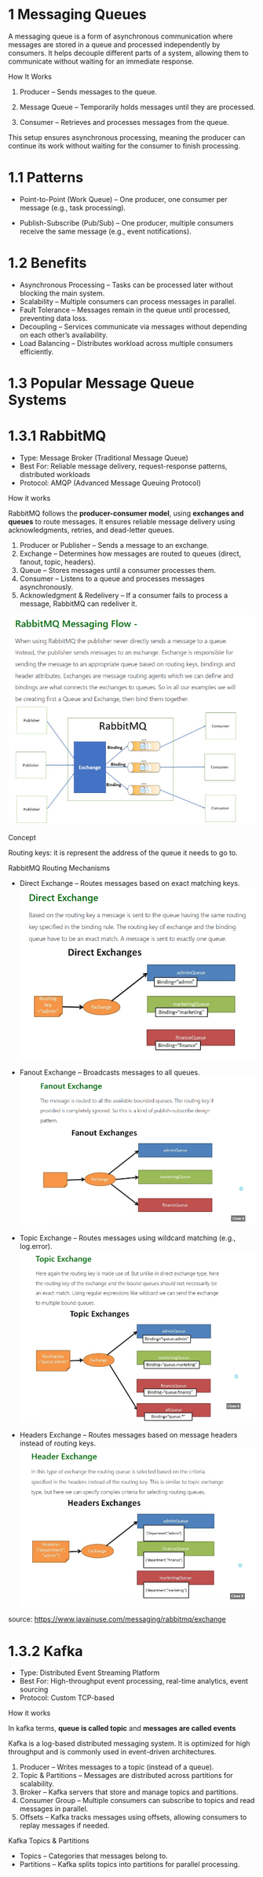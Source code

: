 # 1 Messaging Queues

A messaging queue is a form of asynchronous communication where messages are stored in a queue and processed independently by consumers. It helps decouple different parts of a system, allowing them to communicate without waiting for an immediate response.

How It Works

1. Producer – Sends messages to the queue.

2. Message Queue – Temporarily holds messages until they are processed.

3. Consumer – Retrieves and processes messages from the queue.

This setup ensures asynchronous processing, meaning the producer can continue its work without waiting for the consumer to finish processing.

# 1.1 Patterns

- Point-to-Point (Work Queue) – One producer, one consumer per message (e.g., task processing).

- Publish-Subscribe (Pub/Sub) – One producer, multiple consumers receive the same message (e.g., event notifications).

# 1.2 Benefits

- Asynchronous Processing – Tasks can be processed later without blocking the main system.
- Scalability – Multiple consumers can process messages in parallel.
- Fault Tolerance – Messages remain in the queue until processed, preventing data loss.
- Decoupling – Services communicate via messages without depending on each other’s availability.
- Load Balancing – Distributes workload across multiple consumers efficiently.

# 1.3 Popular Message Queue Systems

# 1.3.1 RabbitMQ

- Type: Message Broker (Traditional Message Queue)
- Best For: Reliable message delivery, request-response patterns, distributed workloads
- Protocol: AMQP (Advanced Message Queuing Protocol)

How it works

RabbitMQ follows the **producer-consumer model**, using **exchanges and queues** to route messages. It ensures reliable message delivery using acknowledgments, retries, and dead-letter queues.

1. Producer or Publisher – Sends a message to an exchange.
2. Exchange – Determines how messages are routed to queues (direct, fanout, topic, headers).
3. Queue – Stores messages until a consumer processes them.
4. Consumer – Listens to a queue and processes messages asynchronously.
5. Acknowledgment & Redelivery – If a consumer fails to process a message, RabbitMQ can redeliver it.

![alt text](<Screenshot (59).png>)

Concept

Routing keys: it is represent the address of the queue it needs to go to.

RabbitMQ Routing Mechanisms

- Direct Exchange – Routes messages based on exact matching keys.
![alt text](<Screenshot (60).png>)

- Fanout Exchange – Broadcasts messages to all queues.
![alt text](<Screenshot (61).png>)

- Topic Exchange – Routes messages using wildcard matching (e.g., log.error).
![alt text](<Screenshot (62).png>)

- Headers Exchange – Routes messages based on message headers instead of routing keys.
![alt text](<Screenshot (63).png>)


source: https://www.javainuse.com/messaging/rabbitmq/exchange

# 1.3.2 Kafka

- Type: Distributed Event Streaming Platform
- Best For: High-throughput event processing, real-time analytics, event sourcing
- Protocol: Custom TCP-based

How it works

In kafka terms, **queue is called topic** and **messages are called events**

Kafka is a log-based distributed messaging system. It is optimized for high throughput and is commonly used in event-driven architectures.

1. Producer – Writes messages to a topic (instead of a queue).
2. Topic & Partitions – Messages are distributed across partitions for scalability.
3. Broker – Kafka servers that store and manage topics and partitions.
4. Consumer Group – Multiple consumers can subscribe to topics and read messages in parallel.
5. Offsets – Kafka tracks messages using offsets, allowing consumers to replay messages if needed.

Kafka Topics & Partitions

- Topics – Categories that messages belong to.
- Partitions – Kafka splits topics into partitions for parallel processing.